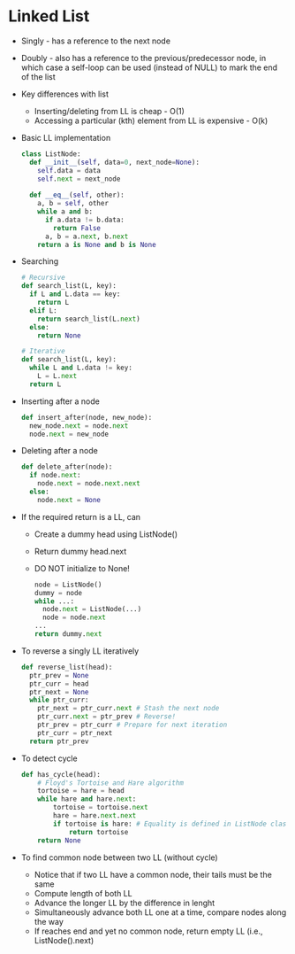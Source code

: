 # Linked List

- Singly - has a reference to the next node
- Doubly - also has a reference to the previous/predecessor node, in which case a self-loop can be used (instead of NULL) to mark the end of the list
- Key differences with list
  - Inserting/deleting from LL is cheap - O(1)
  - Accessing a particular (kth) element from LL is expensive - O(k)

- Basic LL implementation

  ```python
  class ListNode:
    def __init__(self, data=0, next_node=None):
      self.data = data
      self.next = next_node
     
    def __eq__(self, other):
      a, b = self, other
      while a and b:
        if a.data != b.data:
          return False
        a, b = a.next, b.next
      return a is None and b is None
  ```

- Searching

  ```python
  # Recursive
  def search_list(L, key):
    if L and L.data == key:
      return L
    elif L:
      return search_list(L.next)
    else:
      return None
  
  # Iterative
  def search_list(L, key):
    while L and L.data != key:
      L = L.next
    return L
  ```

- Inserting after a node

  ```python
  def insert_after(node, new_node):
    new_node.next = node.next
    node.next = new_node
  ```

- Deleting after a node

  ```python
  def delete_after(node):
    if node.next:
      node.next = node.next.next
    else:
      node.next = None
  ```

- If the required return is a LL, can

  - Create a dummy head using ListNode()

  - Return dummy head.next

  - DO NOT initialize to None!

    ```python
    node = ListNode()
    dummy = node
    while ...:
      node.next = ListNode(...)
      node = node.next
    ...
    return dummy.next
    ```

- To reverse a singly LL iteratively

  ```python
  def reverse_list(head):
    ptr_prev = None
    ptr_curr = head
    ptr_next = None
    while ptr_curr:
      ptr_next = ptr_curr.next # Stash the next node
      ptr_curr.next = ptr_prev # Reverse!
      ptr_prev = ptr_curr # Prepare for next iteration
      ptr_curr = ptr_next
    return ptr_prev
  ```

- To detect cycle

  ```python
  def has_cycle(head):
      # Floyd's Tortoise and Hare algorithm
      tortoise = hare = head
      while hare and hare.next:
          tortoise = tortoise.next
          hare = hare.next.next
          if tortoise is hare: # Equality is defined in ListNode class
              return tortoise
      return None
  ```

- To find common node between two LL (without cycle)
  - Notice that if two LL have a common node, their tails must be the same
  - Compute length of both LL
  - Advance the longer LL by the difference in lenght
  - Simultaneously advance both LL one at a time, compare nodes along the way
  - If reaches end and yet no common node, return empty LL (i.e., ListNode().next)
